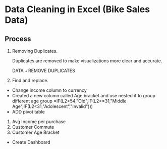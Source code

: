 # Data Cleaning in Excel (Bike Sales Data)

## Process
1) Removing Duplicates.
   
   Duplicates are removed to make visualizations more clear and accurate.
   
   DATA `→` REMOVE DUPLICATES
  
2) Find and replace.

   
- Change income column to currency
- Created a new column called Age bracket and use nested if to group different age group
   =IF(L2>54,"Old",IF(L2>=31,"Middle Age",IF(L2<31,"Adolescent","Invalid")))
- ADD pivot table 
1) Avg Income per purchase
2) Customer Commute
3) Customer Age Bracket
- Create Dashboard
